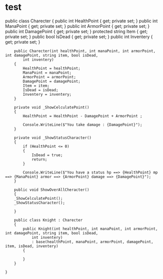 # test

public class Charecter
    {
        public int HealthPoint { get; private set; }
        public int ManaPoint { get; private set; }
        public int ArmorPoint { get; private set; }
        public int DamagePoint { get; private set; }
        protected string Item { get; private set; }
        public bool IsDead { get; private set; }
        public int Inventery { get; private set; }

        public Charecter(int healthPoint, int manaPoint, int armorPoint, int damagePoint, string item, bool isDead,
            int inventery)
        {
            HealthPoint = healthPoint;
            ManaPoint = manaPoint;
            ArmorPoint = armorPoint;
            DamagePoint = damagePoint;
            Item = item;
            IsDead = isDead;
            Inventery = inventery;
        }

        private void _ShowCelculatePoint()
        {
            HealthPoint = HealthPoint - DamagePoint + ArmorPoint ;
            
            Console.WriteLine($"You take damage : {DamagePoint}");
        }

        private void _ShowStatusCharacter()
        {
            if (HealthPoint <= 0)
            {
                IsDead = true;
                return;
            }
             
            Console.WriteLine($"You have a status hp ==> {HealthPoint} mp ==> {ManaPoint} armor ==> {ArmorPoint} damage ==> {DamagePoint}");
        }

        public void ShowOverAllCheracter()
        {
        _ShowCelculatePoint();
        _ShowStatusCharacter();
        
        }

        public class Knight : Charecter
        {
            public Knight(int healthPoint, int manaPoint, int armorPoint, int damagePoint, string item, bool isDead,
                int inventery)
                : base(healthPoint, manaPoint, armorPoint, damagePoint, item, isDead, inventery)
            {

            }
        }

    }
